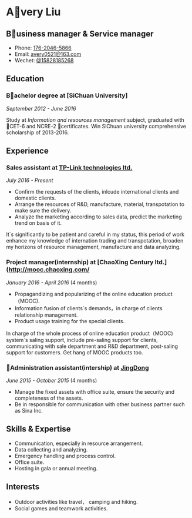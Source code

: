 Avery Liu
=============

Business manager & Service manager
-----------------------

- Phone: [176-2046-5866](tel://176-2046-5866)
- Email: <avery0521@163.com>
- Wechet: [\@15828185268](wechat:15868285268)


Education
-------

### **Bachelor degree** at [SiChuan University]

*September 2012 - June 2016*

Study at *Information and resources management* subject, graduated with CET-6 and NCRE-2 certificates.
Win SiChuan university comprehensive scholarship of 2013-2016.


Experience
----------

### **Sales assistant** at [TP-Link technologies ltd.](http://tp-link.com)

*July 2016 - Present*

* Confirm the requests of the clients, inlcude international clients and domestic clients.
* Arrange the resources of R&D, manufacture, material, transpotation to make sure the delivery.
* Analyze the marketing according to sales data, predict the marketing trend on basis of it.

It`s significantly to be patient and careful in my status, this period of work enhance my knowledge of internation trading and transpotation, broaden my horizons of resource management, manufacture and data analyzing.

### **Project manager(internship)** at [ChaoXing Century ltd.](http://mooc.chaoxing.com/

*January 2016 - April 2016* (4 months)

* Propagandizing and popularizing of the online education product（MOOC).
* Information fusion of clients`s demands，in charge of clients relationship management.
* Product usage training for the special clients.

In charge of the whole process of online education product（MOOC) system`s saling support, include pre-saling support for clients, communicating with sale department and R&D department, post-saling support for customers.
Get hang of MOOC products too.


### **Administration assistant(intership)** at [JingDong](http://jr.jd.com/)

*June 2015 - October 2015* (4 months)

* Manage the fixed assets with office suite, ensure the security and completeness of the assets.
* Be in responsible for communication with other business partner such as Sina Inc.


Skills & Expertise
------------------

* Communication, especially in resource arrangement.
* Data collecting and analyzing.
* Emergency handling and process control.
* Office suite.
* Hosting in gala or annual meeting.

Interests
---------

- Outdoor activities like travel， camping and hiking.
- Social games and teamwork activities.

